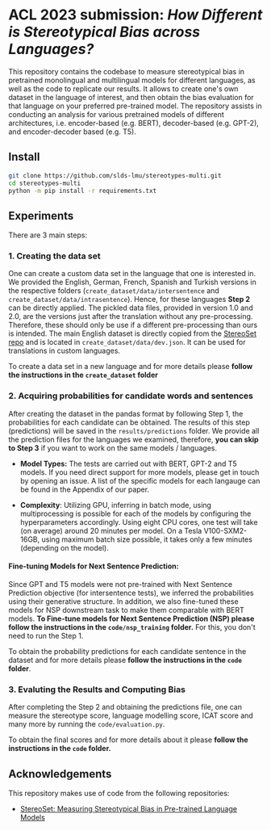 # ACL 2023 submission: _How Different is Stereotypical Bias across Languages?_

This repository contains the codebase to measure stereotypical bias in pretrained monolingual and multilingual models for different languages, as well as the code to replicate our results. It allows to create one's own dataset in the language of interest, and then obtain the bias evaluation for that language on your preferred pre-trained model. The repository assists in conducting an analysis for various pretrained models of different architectures, i.e. encoder-based (e.g. BERT), decoder-based (e.g. GPT-2), and encoder-decoder based (e.g. T5).

## Install
```bash
git clone https://github.com/slds-lmu/stereotypes-multi.git
cd stereotypes-multi
python -m pip install -r requirements.txt
```

## Experiments

There are 3 main steps:

### 1. Creating the data set

One can create a custom data set in the language that one is interested in.
We provided the English, German, French, Spanish and Turkish versions in the respective folders (`create_dataset/data/intersentence` and `create_dataset/data/intrasentence`). Hence, for these languages **Step 2** can be directly applied.
The pickled data files, provided in version 1.0 and 2.0, are the versions just after the translation without any pre-processing.
Therefore, these should only be use if a different pre-processing than ours is intended.
The main English dataset is directly copied from the [StereoSet repo](https://github.com/moinnadeem/stereoset/) and is located in `create_dataset/data/dev.json`. It can be used for translations in custom languages.

To create a data set in a new language and for more details please **follow the instructions in the `create_dataset` folder**

### 2. Acquiring probabilities for candidate words and sentences

After creating the dataset in the pandas format by following Step 1, the probabilities for each candidate can be obtained. The results of this step (predictions) will be saved in the `results/predictions` folder. We provide all the prediction files for the languages we examined, therefore, **you can skip to Step 3** if you want to work on the same models / languages.

* **Model Types:** 
The tests are carried out with BERT, GPT-2 and T5 models. If you need direct support for more models, please get in touch by opening an issue. A list of the specific models for each langauge can be found in the Appendix of our paper.

* **Complexity**: Utilizing GPU, inferring in batch mode, using multiprocessing is possible for each of the models by configuring the hyperparameters accordingly.
Using eight CPU cores, one test will take (on average) around 20 minutes per model.
On a Tesla V100-SXM2-16GB, using maximum batch size possible, it takes only a few minutes (depending on the model).

#### **Fine-tuning Models for Next Sentence Prediction:**

Since GPT and T5 models were not pre-trained with Next Sentence Prediction objective (for intersentence tests),
we inferred the probabilities using their generative structure. In  addition, we also fine-tuned these models for NSP downstream task to make them comparable with BERT models.
**To Fine-tune models for Next Sentence Prediction (NSP) please follow the instructions in the `code/nsp_training` folder.**
For this, you don't need to run the Step 1.

To obtain the probability predictions for each candidate sentence in the dataset and for more details please **follow the instructions in the `code` folder**.

### 3. Evaluting the Results and Computing Bias
After completing the Step 2 and obtaining the predictions file, one can measure the stereotype score, language modelling score, ICAT score and many more by running the `code/evaluation.py`.

To obtain the final scores and for more details about it please **follow the instructions in the `code` folder.**

## Acknowledgements
This repository makes use of code from the following repositories:
* [StereoSet: Measuring Stereotypical Bias in Pre-trained Language Models](https://github.com/moinnadeem/stereoset)
